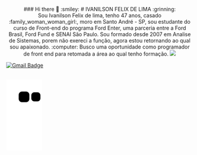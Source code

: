 <p align="center">### Hi there 👋
:smiley: # IVANILSON FELIX DE LIMA :grinning: <br>
Sou Ivanilson Felix de lima, tenho 47 anos, casado :family_woman_woman_girl:, moro em Santo André - SP,  sou estudante do curso de Front-end do programa Ford Enter, uma parceria entre a Ford Brasil, Ford Fund e SENAI São Paulo. Sou formado desde 2007 em Analise de Sistemas, porem não exereci a função, agora estou retornando ao qual sou apaixonado.
:computer: Busco uma oportunidade como programador de front end para retomada a área ao qual tenho formação.

<img src ="https://encrypted-tbn0.gstatic.com/images?q=tbn:ANd9GcTaclYbPeDJl38s_6SMQ5wU8JfiKoFhZc3d2g&usqp=CAU" width = "20%">

[![Gmail Badge](https://img.shields.io/badge/-Gmail-red?style=square&logo=Gmail&logoColor=white&link=mailto:nil05ster@gmail.com)](mailto:nil05ster@gmail.com)


  ##
![Snake animation](https://github.com/rick-png/rick-png/blob/output/github-contribution-grid-snake.svg)

